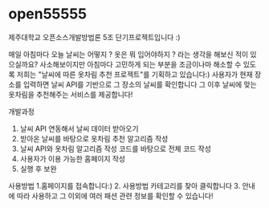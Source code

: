 # open55555
제주대학교 오픈소스개발방법론 5조 단기프로젝트입니다 :)

매일 아침마다 
오늘 날씨는 어떻지 ?  옷은 뭐 입어야하지 ? 라는 생각을 해보신 적이 있으실까요? 
사소해보이지만 아침마다 고민하게 되는 부분을 조금이나마 해소할 수 있도록
저희는 "날씨에 따른 옷차림 추천 프로젝트"를 기획하고 있습니다:)
사용자가 현재 장소를 입력하면 날씨 API를 기반으로 그 장소의 날씨를 확인합니다
그 이후 날씨에 맞는 옷차림을 추천해주는 서비스를 제공합니다!

개발과정

1. 날씨 API 연동해서 날씨 데이터 받아오기
2. 받아온 날씨를 바탕으로 옷차림 추천 알고리즘 작성
3. 날씨 API와 옷차림 알고리즘 작성 코드를 바탕으로 전체 코드 작성
4. 사용자가 이용 가능한 홈페이지 작성
5. 실행 후 보완 

사용방법
1.홈페이지를 접속합니다:)
2. 사용방법 카테고리를 찾아 클릭합니다
3. 안내에 따라 사용하고 그 이외에 여러 패션 관련 정보를 확인할 수 있습니다! 


